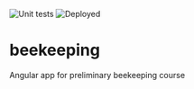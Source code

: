 ![Unit tests](https://github.com/PGRISEWOOD/beekeeping/workflows/TEST/badge.svg) ![Deployed](https://github.com/PGRISEWOOD/beekeeping/workflows/CICD/badge.svg)


# beekeeping
Angular app for preliminary beekeeping course
